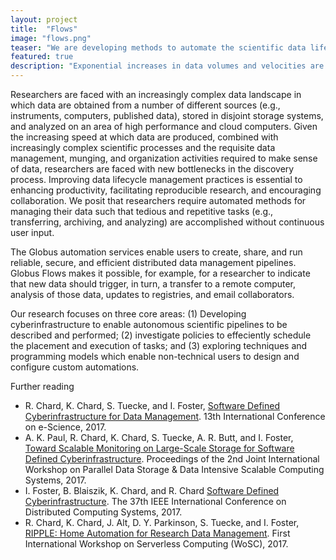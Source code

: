 ```yaml
---
layout: project
title:  "Flows"
image: "flows.png"
teaser: "We are developing methods to automate the scientific data lifecycle."
featured: true
description: "Exponential increases in data volumes and velocities are overwhelming finite human capabilities. Continued progress in science and engineering demands that we automate a broad spectrum of currently manual research data manipulation tasks, from data transfer and sharing to data acquisition, publication, indexing, analysis, and inference."
---
```


Researchers are faced with an increasingly complex data landscape in which data are obtained from a number of different sources (e.g., instruments, computers, published data), stored in disjoint storage systems, and analyzed on an area of high performance and cloud computers. Given the increasing speed at which data are produced, combined with increasingly complex scientific processes and the requisite data management, munging, and organization activities required to make sense of data, researchers are faced with new bottlenecks in the discovery process. Improving data lifecycle management practices is essential to enhancing productivity, facilitating reproducible research, and encouraging collaboration. We posit that researchers require automated methods for managing their data such that tedious and repetitive tasks (e.g., transferring, archiving, and analyzing) are accomplished without continuous user input.

The Globus automation services enable users to create, share, and run reliable, secure, and efficient distributed data management pipelines. Globus Flows makes it possible, for example, for a researcher to indicate that new data should trigger, in turn, a transfer to a remote computer, analysis of those data, updates to registries, and email collaborators. 

Our research focuses on three core areas:
(1) Developing cyberinfrastructure to enable autonomous scientific pipelines to be described and performed;
(2) investigate policies to effeciently schedule the placement and execution of tasks; and
(3) exploring techniques and programming models which enable non-technical users to design and configure custom automations.

Further reading

- R. Chard, K. Chard, S. Tuecke, and I. Foster, [Software Defined Cyberinfrastructure for Data Management](https://www.researchgate.net/publication/321120695_Software_Defined_Cyberinfrastructure_for_Data_Management). 13th International Conference on e-Science, 2017.
- A. K. Paul, R. Chard, K. Chard, S. Tuecke, A. R. Butt, and I. Foster, [Toward Scalable Monitoring on Large-Scale Storage for
Software Defined Cyberinfrastructure](https://www.researchgate.net/publication/320808893_Toward_Scalable_Monitoring_on_Large-Scale_Storage_for_Software_Defined_Cyberinfrastructure). Proceedings of the 2nd Joint International Workshop on Parallel Data Storage & Data Intensive Scalable Computing Systems, 2017.
- I. Foster, B. Blaiszik, K. Chard, and R. Chard [Software Defined Cyberinfrastructure](https://www.researchgate.net/publication/317695594_Software_Defined_Cyberinfrastructure). The 37th IEEE International Conference on Distributed Computing Systems, 2017.
- R. Chard, K. Chard, J. Alt, D. Y. Parkinson, S. Tuecke, and I. Foster, [RIPPLE: Home Automation for Research Data Management](https://www.researchgate.net/publication/317333251_RIPPLE_Home_Automation_for_Research_Data_Management). First International Workshop on Serverless Computing (WoSC), 2017.
